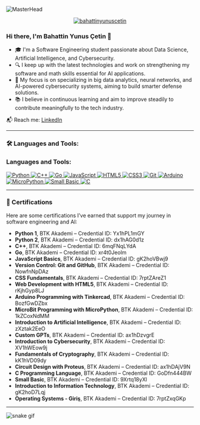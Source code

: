 ![MasterHead](https://media.licdn.com/dms/image/v2/D4D16AQElRO6bnzbE6Q/profile-displaybackgroundimage-shrink_350_1400/profile-displaybackgroundimage-shrink_350_1400/0/1728539039661?e=1756339200&v=beta&t=MCpbIz3QeACd7UciRO6xEC-CQ2rMqmDiW5LpxlKtGZs)

<p align="center">
  <a href="https://github.com/ryo-ma/github-profile-trophy">
    <img src="https://github-profile-trophy.vercel.app/?username=bahattinyunuscetin" alt="bahattinyunuscetin" />
  </a>
</p>

### Hi there, I'm Bahattin Yunus Çetin 👋

- 🎓 I'm a Software Engineering student passionate about Data Science, Artificial Intelligence, and Cybersecurity.
- 🔍 I keep up with the latest technologies and work on strengthening my software and math skills essential for AI applications.
- 🎯 My focus is on specializing in big data analytics, neural networks, and AI-powered cybersecurity systems, aiming to build smarter defense solutions.
- 📚 I believe in continuous learning and aim to improve steadily to contribute meaningfully to the tech industry.


📬 Reach me: [LinkedIn](https://www.linkedin.com/in/bahattin-yunus-%C3%A7etin/)

---

### 🛠️ Languages and Tools:

<h3 align="left">Languages and Tools:</h3>
<p align="left">
  <a href="https://www.python.org" target="_blank" rel="noreferrer">
    <img src="https://img.shields.io/badge/Python-3776AB?style=for-the-badge&logo=python&logoColor=white" alt="Python" />
  </a>
  <a href="https://isocpp.org/" target="_blank" rel="noreferrer">
    <img src="https://img.shields.io/badge/C++-00599C?style=for-the-badge&logo=c%2B%2B&logoColor=white" alt="C++" />
  </a>
  <a href="https://go.dev/" target="_blank" rel="noreferrer">
    <img src="https://img.shields.io/badge/Go-00ADD8?style=for-the-badge&logo=go&logoColor=white" alt="Go" />
  </a>
  <a href="https://developer.mozilla.org/en-US/docs/Web/JavaScript" target="_blank" rel="noreferrer">
    <img src="https://img.shields.io/badge/JavaScript-F7DF1E?style=for-the-badge&logo=javascript&logoColor=black" alt="JavaScript" />
  </a>
  <a href="https://developer.mozilla.org/en-US/docs/Web/HTML" target="_blank" rel="noreferrer">
    <img src="https://img.shields.io/badge/HTML5-E34F26?style=for-the-badge&logo=html5&logoColor=white" alt="HTML5" />
  </a>
  <a href="https://developer.mozilla.org/en-US/docs/Web/CSS" target="_blank" rel="noreferrer">
    <img src="https://img.shields.io/badge/CSS3-1572B6?style=for-the-badge&logo=css3&logoColor=white" alt="CSS3" />
  </a>
  <a href="https://git-scm.com/" target="_blank" rel="noreferrer">
    <img src="https://img.shields.io/badge/Git-F05032?style=for-the-badge&logo=git&logoColor=white" alt="Git" />
  </a>
  <a href="https://www.arduino.cc/" target="_blank" rel="noreferrer">
    <img src="https://img.shields.io/badge/Arduino-00979D?style=for-the-badge&logo=arduino&logoColor=white" alt="Arduino" />
  </a>
  <a href="https://micropython.org/" target="_blank" rel="noreferrer">
    <img src="https://img.shields.io/badge/MicroPython-2D2D2D?style=for-the-badge&logo=micropython&logoColor=white" alt="MicroPython" />
  </a>
  <a href="https://smallbasic.github.io/" target="_blank" rel="noreferrer">
    <img src="https://img.shields.io/badge/Small%20Basic-68217A?style=for-the-badge&logo=small-basic&logoColor=white" alt="Small Basic" />
  </a>
  <a href="https://en.cppreference.com/w/c/language" target="_blank" rel="noreferrer">
    <img src="https://img.shields.io/badge/C-555555?style=for-the-badge&logo=c&logoColor=white" alt="C" />
  </a>
</p>


---

### 📜 Certifications

Here are some certifications I’ve earned that support my journey in software engineering and AI:

- **Python 1**, BTK Akademi – Credential ID: Yx1hPL1mGY
- **Python 2**, BTK Akademi – Credential ID: dx1hAG0d1z
- **C++**, BTK Akademi – Credential ID: 6mqFNqLYdA
- **Go**, BTK Akademi – Credential ID: xr4t0Jeolm
- **JavaScript Basics**, BTK Akademi – Credential ID: gK2hoVBwj9
- **Version Control: Git and GitHub**, BTK Akademi – Credential ID: NowfnNpDAz
- **CSS Fundamentals**, BTK Akademi – Credential ID: 7rptZAreZ1
- **Web Development with HTML5**, BTK Akademi – Credential ID: rKjhGyp8LJ
- **Arduino Programming with Tinkercad**, BTK Akademi – Credential ID: BozfGwDZbx
- **MicroBit Programming with MicroPython**, BTK Akademi – Credential ID: 1kZCoxNdMM
- **Introduction to Artificial Intelligence**, BTK Akademi – Credential ID: zXztak2EeO
- **Custom GPTs**, BTK Akademi – Credential ID: ax1hDzvgrE
- **Introduction to Cybersecurity**, BTK Akademi – Credential ID: XV1hWEow9j
- **Fundamentals of Cryptography**, BTK Akademi – Credential ID: kK1hVD09dy
- **Circuit Design with Proteus**, BTK Akademi – Credential ID: ax1hDAjV9N
- **C Programming Language**, BTK Akademi – Credential ID: GoDfn444BW
- **Small Basic**, BTK Akademi – Credential ID: 9Xrtq18yXl
- **Introduction to Information Technology**, BTK Akademi – Credential ID: gK2hoD7Lqj
- **Operating Systems - Giriş**, BTK Akademi – Credential ID: 7rptZxqGKp

---

![snake gif](https://github.com/bahattinyunuscetin/bahattinyunuscetin/blob/output/github-contribution-grid-snake.gif)

